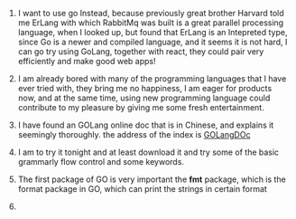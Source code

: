 1. I want to use go Instead, because previously great brother Harvard told me ErLang with which RabbitMq was built is a great parallel
processing language, when I looked up, but found that ErLang is an Intepreted type, since Go is a newer and compiled language, and it seems 
it is not hard, I can go try using GoLang, together with react, they could pair very efficiently and make good web apps!

2. I am already bored with many of the programming languages that I have ever tried with, they bring me no happiness, I am eager for products
now, and at the same time, using new programming language could contribute to my pleasure by giving me some fresh entertainment.

3. I have found an GOLang online doc that is in Chinese, and explains it seemingly thoroughly. the address of the index is
[GOLangDOc](http://c.biancheng.net/golang/concurrent/)
4. I am to try it tonight and at least download it and try some of the basic grammarly flow control and some keywords.
5. The first package of GO is very important the **fmt** package, which is the format package in GO, which can print the strings in certain format

6. 
